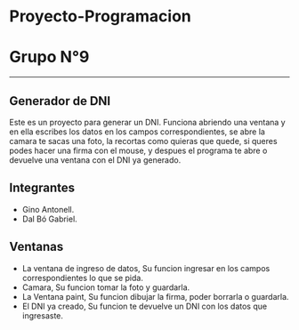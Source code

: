 # Proyecto-Programacion
# Grupo N°9
***
## Generador de DNI 
  Este es un proyecto para generar un DNI. Funciona abriendo una ventana y en ella escribes los datos en los campos correspondientes, se abre la camara te sacas una foto, la recortas como quieras que quede, si queres podes hacer una firma con el mouse, y despues el programa te abre o devuelve una ventana con el DNI ya generado.

## Integrantes
- Gino Antonell. 
- Dal Bó Gabriel.

## Ventanas
- La ventana de ingreso de datos, Su funcion ingresar en los campos correspondientes lo que se pida. 
- Camara, Su funcion tomar la foto y guardarla.
- La Ventana paint, Su funcion dibujar la firma, poder borrarla o guardarla.
- El DNI ya creado, Su funcion te devuelve un DNI con los datos que ingresaste.




